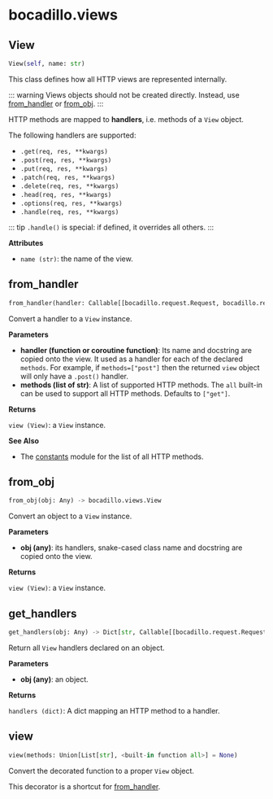 # bocadillo.views

## View
```python
View(self, name: str)
```
This class defines how all HTTP views are represented internally.

::: warning
Views objects should not be created directly. Instead, use
[from_handler](#from-handler) or [from_obj](#from-obj).
:::

HTTP methods are mapped to **handlers**, i.e. methods of a `View` object.

The following handlers are supported:

- `.get(req, res, **kwargs)`
- `.post(req, res, **kwargs)`
- `.put(req, res, **kwargs)`
- `.patch(req, res, **kwargs)`
- `.delete(req, res, **kwargs)`
- `.head(req, res, **kwargs)`
- `.options(req, res, **kwargs)`
- `.handle(req, res, **kwargs)`

::: tip
`.handle()` is special: if defined, it overrides all others.
:::

__Attributes__


- `name (str)`: the name of the view.

## from_handler
```python
from_handler(handler: Callable[[bocadillo.request.Request, bocadillo.response.Response, Any], Awaitable[NoneType]], methods: Union[List[str], <built-in function all>] = None) -> bocadillo.views.View
```
Convert a handler to a `View` instance.

__Parameters__

- __handler (function or coroutine function)__:
    Its name and docstring are copied onto the view.
    It used as a handler for each of the declared `methods`.
    For example, if `methods=["post"]` then the returned `view` object
    will only have a `.post()` handler.
- __methods (list of str)__:
    A list of supported HTTP methods. The `all` built-in can be used
    to support all HTTP methods. Defaults to `["get"]`.

__Returns__

`view (View)`: a `View` instance.

__See Also__

- The [constants](./constants.md) module for the list of all HTTP methods.

## from_obj
```python
from_obj(obj: Any) -> bocadillo.views.View
```
Convert an object to a `View` instance.

__Parameters__

- __obj (any)__:
    its handlers, snake-cased class name and docstring are copied
    onto the view.

__Returns__

`view (View)`: a `View` instance.

## get_handlers
```python
get_handlers(obj: Any) -> Dict[str, Callable[[bocadillo.request.Request, bocadillo.response.Response, Any], Awaitable[NoneType]]]
```
Return all `View` handlers declared on an object.

__Parameters__

- __obj (any)__: an object.

__Returns__

`handlers (dict)`:
    A dict mapping an HTTP method to a handler.

## view
```python
view(methods: Union[List[str], <built-in function all>] = None)
```
Convert the decorated function to a proper `View` object.

This decorator is a shortcut for [from_handler](#from-handler).

